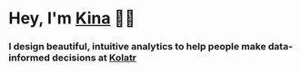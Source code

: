 # Hey, I'm [Kina](https://kinadesy.com) 👋🏽

### I design beautiful, intuitive analytics to help people make data-informed decisions at [Kolatr](https://kolatr.ai)

<!---
kinantid/kinantid is a ✨ special ✨ repository because its `README.md` (this file) appears on your GitHub profile.
You can click the Preview link to take a look at your changes.
--->
